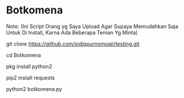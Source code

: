 # Botkomena


Note: (Ini Script Orang yg Saya Upload Agar Supaya Memudahkan Saja Untuk Di Install, Karna Ada Beberapa Teman Yg Minta)


git clone https://github.com/sidiqpurnomoaji/testing.git

cd Botkomena

pkg install python2

pip2 install requests

python2 botkomena.py
